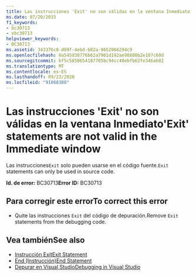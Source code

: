 ```yaml
---
title: Las instrucciones 'Exit' no son válidas en la ventana Inmediato
ms.date: 07/20/2015
f1_keywords:
- bc30713
- vbc30713
helpviewer_keywords:
- BC30713
ms.assetid: 343376c8-d89f-4ebd-b82a-9652966294c9
ms.openlocfilehash: 6a545d38776b62a7961d192ae98880b2e187c60d
ms.sourcegitcommit: bf5c5850654187705bc94cc40ebfb62fe346ab02
ms.translationtype: MT
ms.contentlocale: es-ES
ms.lasthandoff: 09/23/2020
ms.locfileid: "91068380"
---
```

# <a name="exit-statements-are-not-valid-in-the-immediate-window"></a><span data-ttu-id="772e4-102">Las instrucciones 'Exit' no son válidas en la ventana Inmediato</span><span class="sxs-lookup"><span data-stu-id="772e4-102">'Exit' statements are not valid in the Immediate window</span></span>

<span data-ttu-id="772e4-103">Las instrucciones`Exit` solo pueden usarse en el código fuente.</span><span class="sxs-lookup"><span data-stu-id="772e4-103">`Exit` statements can only be used in source code.</span></span>  
  
 <span data-ttu-id="772e4-104">**Id. de error:** BC30713</span><span class="sxs-lookup"><span data-stu-id="772e4-104">**Error ID:** BC30713</span></span>  
  
## <a name="to-correct-this-error"></a><span data-ttu-id="772e4-105">Para corregir este error</span><span class="sxs-lookup"><span data-stu-id="772e4-105">To correct this error</span></span>  
  
- <span data-ttu-id="772e4-106">Quite las instrucciones `Exit` del código de depuración.</span><span class="sxs-lookup"><span data-stu-id="772e4-106">Remove `Exit` statements from the debugging code.</span></span>  
  
## <a name="see-also"></a><span data-ttu-id="772e4-107">Vea también</span><span class="sxs-lookup"><span data-stu-id="772e4-107">See also</span></span>

- [<span data-ttu-id="772e4-108">Instrucción Exit</span><span class="sxs-lookup"><span data-stu-id="772e4-108">Exit Statement</span></span>](../language-reference/statements/exit-statement.md)
- [<span data-ttu-id="772e4-109">End (Instrucción)</span><span class="sxs-lookup"><span data-stu-id="772e4-109">End Statement</span></span>](../language-reference/statements/end-statement.md)
- [<span data-ttu-id="772e4-110">Depurar en Visual Studio</span><span class="sxs-lookup"><span data-stu-id="772e4-110">Debugging in Visual Studio</span></span>](/visualstudio/debugger/debugger-feature-tour)
